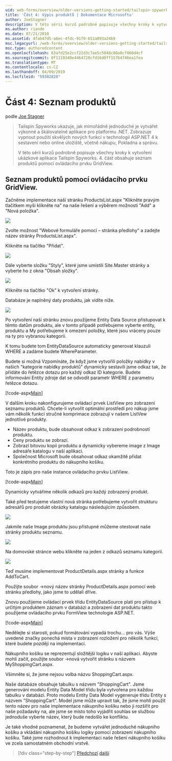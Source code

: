 ```yaml
---
uid: web-forms/overview/older-versions-getting-started/tailspin-spyworks/tailspin-spyworks-part-4
title: 'Část 4: Výpis produktů | Dokumentace Microsoftu'
author: JoeStagner
description: V této sérii kurzů podrobně popisuje všechny kroky k vytvoření ukázkové aplikace Tailspin Spyworks. 4. část obsahuje seznam produktů s GridView sml...
ms.author: riande
ms.date: 07/21/2010
ms.assetid: 4fab47d5-a6ec-4fdc-91f0-651a093a24b9
msc.legacyurl: /web-forms/overview/older-versions-getting-started/tailspin-spyworks/tailspin-spyworks-part-4
msc.type: authoredcontent
ms.openlocfilehash: 63afd25e2ccf22d3c7ae5c5048c80a8cf060d4cf
ms.sourcegitcommit: 0f1119340e4464720cfd16d0ff15764746ea1fea
ms.translationtype: MT
ms.contentlocale: cs-CZ
ms.lasthandoff: 04/09/2019
ms.locfileid: "59382820"
---
```

# <a name="part-4-listing-products"></a>Část 4: Seznam produktů

podle [Joe Stagner](https://github.com/JoeStagner)

> Tailspin Spyworks ukazuje, jak mimořádně jednoduché je vytvářet výkonné a škálovatelné aplikace pro platformu .NET. Zobrazuje vypnout použití skvělých nových funkcí v technologii ASP.NET 4 k sestavení nebo online úložiště, včetně nákupu, Pokladna a správu.
> 
> V této sérii kurzů podrobně popisuje všechny kroky k vytvoření ukázkové aplikace Tailspin Spyworks. 4. část obsahuje seznam produktů pomocí ovládacího prvku GridView.


## <a id="_Toc260221670"></a>  Seznam produktů pomocí ovládacího prvku GridView.

Začněme implementace naši stránku ProductsList.aspx "Klikněte pravým tlačítkem myši klikněte na" na naše řešení a výběrem možnosti "Add" a "Nová položka".

![](tailspin-spyworks-part-4/_static/image1.jpg)

Zvolte možnost "Webové formuláře pomocí – stránka předlohy" a zadejte název stránky ProductsList.aspx".

Klikněte na tlačítko "Přidat".

![](tailspin-spyworks-part-4/_static/image2.jpg)

Dále vyberte složku "Styly", které jsme umístili Site.Master stránky a vyberte ho z okna "Obsah složky".

![](tailspin-spyworks-part-4/_static/image3.jpg)

Klikněte na tlačítko "Ok" k vytvoření stránky.

Databáze je naplněný daty produktu, jak vidíte níže.

![](tailspin-spyworks-part-4/_static/image4.jpg)

Po vytvoření naši stránku znovu použijeme Entity Data Source přistupovat k těmto datům produktu, ale v tomto případě potřebujeme vyberte entity, produktu a My potřebujeme k omezení položky, které jsou vráceny pouze na ty pro vybranou kategorii.

K tomu budete tom EntityDataSource automaticky generovat klauzuli WHERE a zadáme budete WhereParameter.

Budete si možná Vzpomínáte, že když jsme vytvořili položky nabídky v našich "kategorie nabídky produktů" dynamicky sestavili jsme odkaz tak, že přidáte do řetězce dotazu pro každý odkaz ID kategorie. Budete informováni Entity zdroje dat se odvodit parametr WHERE z parametru řetězce dotazu.

[!code-aspx[Main](tailspin-spyworks-part-4/samples/sample1.aspx)]

V dalším kroku nakonfigurujeme ovládací prvek ListView pro zobrazení seznamu produktů. Chcete-li vytvořit optimální prostředí pro nákup jsme vám několik funkcí stručné komprimace zobrazují v našem ListVew jednotlivé produkty.

- Název produktu, bude obsahovat odkaz k zobrazení podrobností produktu.
- Ceny produktu se zobrazí.
- Zobrazí bitovou kopii produktu a dynamicky vybereme image z Image adresáře katalogu v naší aplikaci.
- Společnost Microsoft bude obsahovat odkaz okamžitě přidat konkrétního produktu do nákupního košíku.

Toto je zápis pro naše instance ovládacího prvku ListView.

[!code-aspx[Main](tailspin-spyworks-part-4/samples/sample2.aspx)]

Dynamicky vytváříme několik odkazů pro každý zobrazený produkt.

Také před testujeme vlastní nová stránka potřebujeme vytvořit strukturu adresářů pro produkt obrázky katalogu následujícím způsobem.

![](tailspin-spyworks-part-4/_static/image1.png)

Jakmile naše Image produktu jsou přístupné můžeme otestovat naše stránky produktu seznamu.

![](tailspin-spyworks-part-4/_static/image5.jpg)

Na domovské stránce webu klikněte na jeden z odkazů seznamu kategorií.

![](tailspin-spyworks-part-4/_static/image6.jpg)

Teď musíme implementovat ProductDetails.aspx stránky a funkce AddToCart.

Použijte soubor -&gt;nový název stránky ProductDetails.aspx pomocí web stránku předlohy, jako jsme to udělali dříve.

Znovu použijeme ovládací prvek třídu EntityDataSource platí pro přístup k určitým produktem záznam v databázi a zobrazení dat produktu takto použijeme ovládacího prvku FormView technologie ASP.NET.

[!code-aspx[Main](tailspin-spyworks-part-4/samples/sample3.aspx)]

Nedělejte si starosti, pokud formátování vypadá trochu... pro vás. Výše uvedené značky ponechá místa v zobrazení rozložení pro několik funkcí, které budete později na implementaci.

Nákupního košíku se reprezentují složitější logiku v naší aplikaci. Abyste mohli začít, použijte soubor -&gt;nová vytvořit stránku s názvem MyShoppingCart.aspx.

Všimněte si, že jsme nejsou volba názvu ShoppingCart.aspx.

Naše databáze obsahuje tabulku s názvem "ShoppingCart". Jsme generování modelu Entity Data Model třídu byla vytvořena pro každou tabulku v databázi. Proto modelu Entity Data Model vygeneruje třídu Entity s názvem "ShoppingCart". Model jsme může upravit tak, že jsme mohli použít tento název pro naše implementace nákupního košíku nebo ji rozšířit pro naše požadavky na, ale jsme se místo toho vyjádřit souhlas se službou jednoduše vyberte název, který bude nedošlo ke konfliktu.

Je také vhodné poznamenat, že budeme vytvářet jednoduché nákupního košíku a vkládání nákupního košíku logiky pomocí zobrazení nákupního košíku. Také jsme rozhodnout k implementaci naše řešení nákupního košíku ve zcela samostatném obchodní vrstvě.

> [!div class="step-by-step"]
> [Předchozí](tailspin-spyworks-part-3.md)
> [další](tailspin-spyworks-part-5.md)
